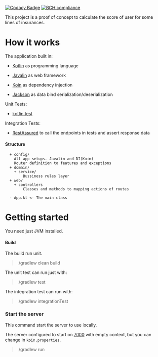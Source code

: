 [![Codacy Badge](https://api.codacy.com/project/badge/Grade/ce4d22c3f2c342638c92b4dc1e8ce955)](https://app.codacy.com/gh/Rudge/insurance-advisor-service?utm_source=github.com&utm_medium=referral&utm_content=Rudge/insurance-advisor-service&utm_campaign=Badge_Grade_Settings)
[![BCH compliance](https://bettercodehub.com/edge/badge/Rudge/insurance-advisor-service?branch=main)](https://bettercodehub.com/)

This project is a proof of concept to calculate the score of user for some lines of insurances.

# How it works

The application built in:

- [Kotlin](https://github.com/JetBrains/kotlin) as programming language

- [Javalin](https://github.com/tipsy/javalin) as web framework

- [Koin](https://github.com/InsertKoinIO/koin) as dependency injection

- [Jackson](https://github.com/FasterXML/jackson-module-kotlin) as data bind
  serialization/deserialization

Unit Tests:

- [kotlin.test](https://kotlinlang.org/api/latest/kotlin.test/)

Integration Tests:

- [RestAssured](https://rest-assured.io/) to call the endpoints in tests and assert response data

#### Structure

      + config/
        All app setups. Javalin and DI(Koin)
        Router definition to features and exceptions
      + domain/
        + service/
            Bussiness rules layer
      + web/
        + controllers
            Classes and methods to mapping actions of routes
        
      - App.kt <- The main class

# Getting started

You need just JVM installed.

#### Build

The build run unit.

> ./gradlew clean build

The unit test can run just with:

> ./gradlew test

The integration test can run with:

> ./gradlew integrationTest

### Start the server

This command start the server to use locally.

The server configured to start on [7000](http://localhost:7000/) with empty context, but you can
change in `koin.properties`.

> ./gradlew run